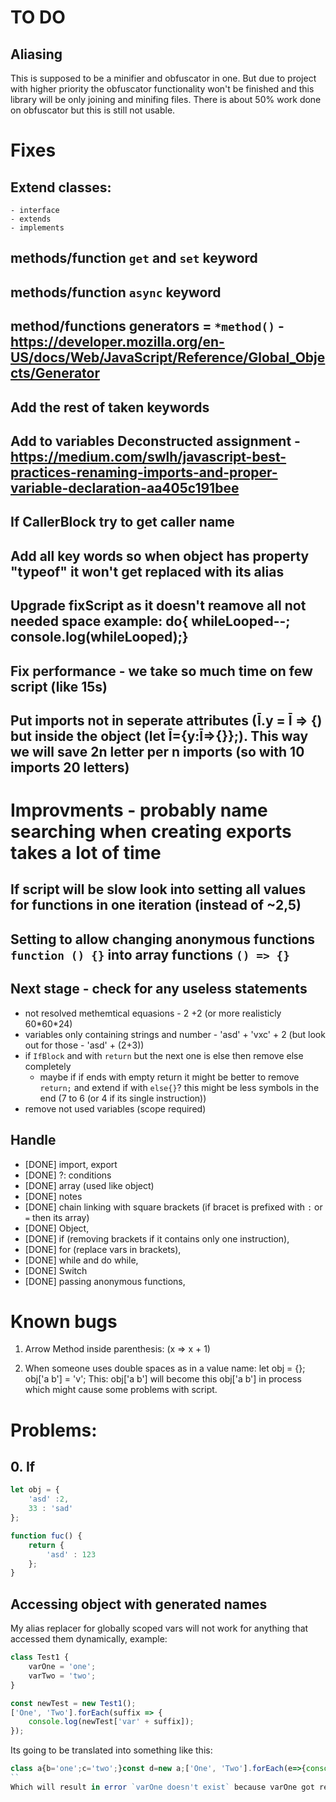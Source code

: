 # TO DO

## Aliasing

This is supposed to be a minifier and obfuscator in one. But due to project with higher priority the obfuscator functionality won't be finished and this library will be only joining and minifing files. There is about 50% work done on obfuscator but this is still not usable.

# Fixes

## Extend classes:
    - interface
    - extends
    - implements

## methods/function `get` and `set` keyword
## methods/function `async` keyword
## method/functions generators = `*method()` - https://developer.mozilla.org/en-US/docs/Web/JavaScript/Reference/Global_Objects/Generator
## Add the rest of taken keywords
## Add to variables Deconstructed assignment - https://medium.com/swlh/javascript-best-practices-renaming-imports-and-proper-variable-declaration-aa405c191bee
## If CallerBlock try to get caller name
## Add all key words so when object has property "typeof" it won't get replaced with its alias
## Upgrade fixScript as it doesn't reamove all not needed space example: do{ whileLooped--; console.log(whileLooped);}
## Fix performance -  we take so much time on few script (like 15s)
## Put imports not in seperate attributes (Ī.y = Ī => {) but inside the object (let Ī={y:Ī=>{}};). This way we will save 2n letter per n imports (so with 10 imports 20 letters)

# Improvments - probably name searching when creating exports takes a lot of time

## If script will be slow look into setting all values for functions in one iteration (instead of ~2,5)

## Setting to allow changing anonymous functions `function () {}` into array functions `() => {}`

## Next stage - check for any useless statements
- not resolved methemtical equasions - 2 +2 (or more realisticly 60\*60\*24)
- variables only containing strings and number - 'asd' + 'vxc' + 2 (but look out for those - 'asd' + (2+3))
- if `IfBlock` and with `return` but the next one is else then remove else completely
  - maybe if if ends with empty return it might be better to remove `return;` and extend if with `else{}`? this might be less symbols in the end (7 to 6 (or 4 if its single instruction))
- remove not used variables (scope required)

## Handle
- [DONE] import, export
- [DONE] ?: conditions
- [DONE] array (used like object)
- [DONE] notes
- [DONE] chain linking with square brackets (if bracet is prefixed with `:` or `=` then its array)
- [DONE] Object,
- [DONE] if (removing brackets if it contains only one instruction),
- [DONE] for (replace vars in brackets),
- [DONE] while and do while,
- [DONE] Switch
- [DONE] passing anonymous functions,

# Known bugs

1. Arrow Method inside parenthesis:
(x => x + 1)

2. When someone uses double spaces as in a value name:
let obj = {};
obj['a  b'] = 'v';
This: obj['a  b'] will become this obj['a b'] in process which might cause some problems with script.

# Problems:

## 0. If
```js
let obj = {
    'asd' :2,
    33 : 'sad'
};

function fuc() {
    return {
        'asd' : 123
    };
}
```

## Accessing object with generated names

My alias replacer for globally scoped vars will not work for anything that accessed them dynamically, example:
```js
class Test1 {
    varOne = 'one';
    varTwo = 'two';
}

const newTest = new Test1();
['One', 'Two'].forEach(suffix => {
    console.log(newTest['var' + suffix]);
});
```
Its going to be translated into something like this:
```js
class a{b='one';c='two';}const d=new a;['One', 'Two'].forEach(e=>{console.log(d['var' + e]);}
``
Which will result in error `varOne doesn't exist` because varOne got replaced with `b`.
